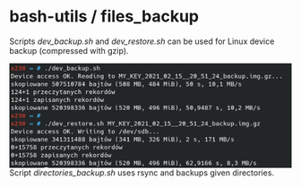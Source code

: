 # bash-utils / files_backup

Scripts *dev_backup.sh* and *dev_restore.sh* can be used for Linux device backup (compressed with gzip).

<img align=left src="https://raw.githubusercontent.com/id872/bash-utils/main/files_backup/RunDevBackupRestore.png"/>

Script *directories_backup.sh* uses rsync and backups given directories.
